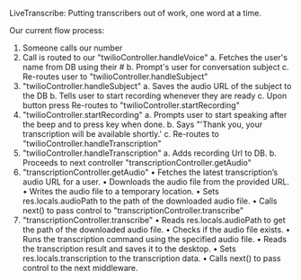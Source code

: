 LiveTranscribe: Putting transcribers out of work, one word at a time.

Our current flow process:

1. Someone calls our number 
2. Call is routed to our "twilioController.handleVoice"
  a. Fetches the user's name from DB using their #
  b. Prompt's user for conversation subject
  c. Re-routes user to "twilioController.handleSubject"
3. "twilioController.handleSubject" 
  a. Saves the audio URL of the subject to the DB
  b. Tells user to start recording whenever they are ready
  c. Upon button press Re-routes to "twilioController.startRecording"
4. "twilioController.startRecording"
  a. Prompts user to start speaking after the beep and to press key when done.
  b. Says "'Thank you, your transcription will be available shortly.'
  c. Re-routes to "twilioController.handleTranscription"
5. "twilioController.handleTranscription" 
  a. Adds recording Url to DB.
  b. Proceeds to next controller "transcriptionController.getAudio"
6. "transcriptionController.getAudio"
  •	Fetches the latest transcription’s audio URL for a user.
	•	Downloads the audio file from the provided URL.
	•	Writes the audio file to a temporary location.
	•	Sets res.locals.audioPath to the path of the downloaded audio file.
	•	Calls next() to pass control to "transcriptionController.transcribe"
7. "transcriptionController.transcribe"
  •	Reads res.locals.audioPath to get the path of the downloaded audio file.
	•	Checks if the audio file exists.
	•	Runs the transcription command using the specified audio file.
	•	Reads the transcription result and saves it to the desktop.
	•	Sets res.locals.transcription to the transcription data.
	•	Calls next() to pass control to the next middleware.
